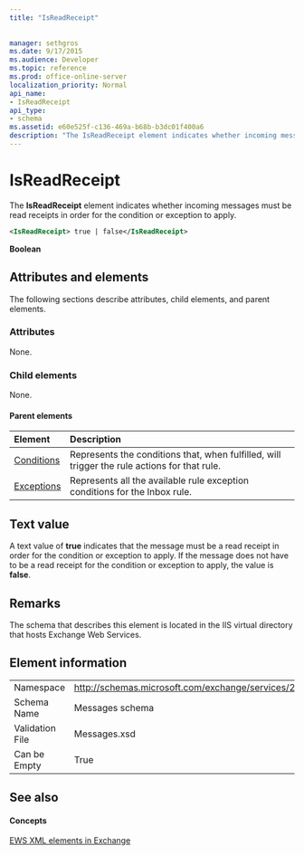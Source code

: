 ```yaml
---
title: "IsReadReceipt"
 
 
manager: sethgros
ms.date: 9/17/2015
ms.audience: Developer
ms.topic: reference
ms.prod: office-online-server
localization_priority: Normal
api_name:
- IsReadReceipt
api_type:
- schema
ms.assetid: e60e525f-c136-469a-b68b-b3dc01f400a6
description: "The IsReadReceipt element indicates whether incoming messages must be read receipts in order for the condition or exception to apply."
---
```


# IsReadReceipt

The **IsReadReceipt** element indicates whether incoming messages must be read receipts in order for the condition or exception to apply. 
  
```XML
<IsReadReceipt> true | false</IsReadReceipt>
```

 **Boolean**
## Attributes and elements

The following sections describe attributes, child elements, and parent elements.
  
### Attributes

None.
  
### Child elements

None.
  
#### Parent elements

|**Element**|**Description**|
|:-----|:-----|
|[Conditions](conditions.md) <br/> |Represents the conditions that, when fulfilled, will trigger the rule actions for that rule.  <br/> |
|[Exceptions](exceptions.md) <br/> |Represents all the available rule exception conditions for the Inbox rule.  <br/> |
   
## Text value

A text value of **true** indicates that the message must be a read receipt in order for the condition or exception to apply. If the message does not have to be a read receipt for the condition or exception to apply, the value is **false**.
  
## Remarks

The schema that describes this element is located in the IIS virtual directory that hosts Exchange Web Services.
  
## Element information

|||
|:-----|:-----|
|Namespace  <br/> |http://schemas.microsoft.com/exchange/services/2006/messages  <br/> |
|Schema Name  <br/> |Messages schema  <br/> |
|Validation File  <br/> |Messages.xsd  <br/> |
|Can be Empty  <br/> |True  <br/> |
   
## See also

#### Concepts

[EWS XML elements in Exchange](ews-xml-elements-in-exchange.md)

